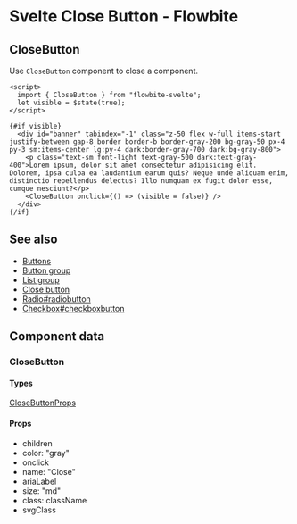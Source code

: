 # Svelte Close Button - Flowbite


## CloseButton

Use `CloseButton` component to close a component.

```svelte
<script>
  import { CloseButton } from "flowbite-svelte";
  let visible = $state(true);
</script>

{#if visible}
  <div id="banner" tabindex="-1" class="z-50 flex w-full items-start justify-between gap-8 border border-b border-gray-200 bg-gray-50 px-4 py-3 sm:items-center lg:py-4 dark:border-gray-700 dark:bg-gray-800">
    <p class="text-sm font-light text-gray-500 dark:text-gray-400">Lorem ipsum, dolor sit amet consectetur adipisicing elit. Dolorem, ipsa culpa ea laudantium earum quis? Neque unde aliquam enim, distinctio repellendus delectus? Illo numquam ex fugit dolor esse, cumque nesciunt?</p>
    <CloseButton onclick={() => (visible = false)} />
  </div>
{/if}
```

## See also

- [Buttons](https://flowbite-svelte.com/llm/components/buttons.md)
- [Button group](https://flowbite-svelte.com/llm/components/button-group.md)
- [List group](https://flowbite-svelte.com/llm/components/list-group.md)
- [Close button](https://flowbite-svelte.com/llm/utilities/close-button.md)
- [Radio#radiobutton](https://flowbite-svelte.com/llm/forms/radio#radiobutton.md)
- [Checkbox#checkboxbutton](https://flowbite-svelte.com/llm/forms/checkbox#checkboxbutton.md)

## Component data

### CloseButton

#### Types

[CloseButtonProps](https://github.com/themesberg/flowbite-svelte/blob/main/src/lib/types.ts#L106)

#### Props

- children
- color: "gray"
- onclick
- name: "Close"
- ariaLabel
- size: "md"
- class: className
- svgClass


